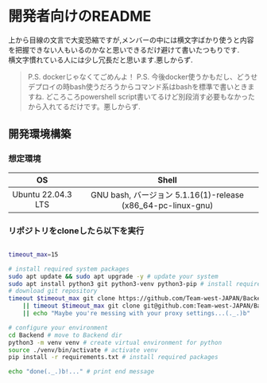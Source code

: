 # 開発者向けのREADME

上から目線の文言で大変恐縮ですが,メンバーの中には横文字ばかり使うと内容を把握できない人もいるのかなと思いできるだけ避けて書いたつもりです.<br>
横文字慣れている人には少し冗長だと思います.悪しからず.<br>
> P.S. dockerじゃなくてごめんよ！
> P.S. 今後docker使うかもだし、どうせデプロイの時bash使うだろうからコマンド系はbashを標準で書いときますね.
> どころころpowershell script書いてるけど別段消す必要もなかったから入れてるだけです。悪しからず.

## 開発環境構築

### 想定環境
| OS | Shell |
|:--:|:-:|
|Ubuntu 22.04.3 LTS|GNU bash, バージョン 5.1.16(1)-release (x86_64-pc-linux-gnu)|

### リポジトリをcloneしたら以下を実行
```bash

timeout_max=15

# install required system packages
sudo apt update && sudo apt upgrade -y # update your system
sudo apt install python3 git python3-venv python3-pip # install required packages
# download git repository
timeout $timeout_max git clone https://github.com/Team-west-JAPAN/Backend.git \
    || timeout $timeout_max git clone git@github.com:Team-west-JAPAN/Backend.git \
    || echo "Maybe you're messing with your proxy settings...(._.)b"

# configure your environment
cd Backend # move to Backend dir
python3 -m venv venv # create virtual environment for python
source ./venv/bin/activate # activate venv
pip install -r requirements.txt # install required packages

echo "done(._.)b!..." # print end message
```
